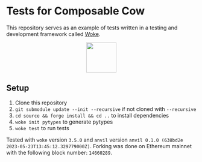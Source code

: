 # Tests for Composable Cow
This repository serves as an example of tests written in a testing and development framework called [Woke](https://github.com/Ackee-Blockchain/woke).

<p align="center">
  <img src="https://user-images.githubusercontent.com/56036748/259106454-2994669f-525c-479d-bbc9-c78da6f401de.png" width="80">
</p>

## Setup

1. Clone this repository
2. `git submodule update --init --recursive` if not cloned with `--recursive`
3. `cd source && forge install && cd ..` to install dependencies
4. `woke init pytypes` to generate pytypes
5. `woke test` to run tests

Tested with `woke` version `3.5.0` and `anvil` version `anvil 0.1.0 (638bd2e 2023-05-23T13:45:12.329779000Z)`. Forking was done on Ethereum mainnet with the following block number: `14660289`.
